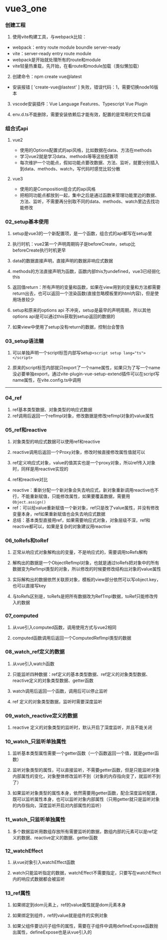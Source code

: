 # vue3_one

### 创建工程

1. 使用vite构建工具，与webpack比较：
  - webpack：entry  route   module  boundle   server-ready
  - vite：server-ready   entry  route   module
  - webpack是开始就处理所有的route和module
  - vite轻量热重载，先开始，在看route和module加载（类似懒加载）

2. 创建命令：npm create vue@latest
  - 安装报错 [ 'create-vue@lastest' ] 失败，错误代码：1，需要切换node16版本
  
3. vscode安装插件：Vue Language Features、Typescript Vue Plugin

4. env.d.ts不能删除，需要安装依赖后才能有效，配置的是常用的文件后缀

### 组合式api

1. vue2
   - 使用的Options配置式的api风格，比如数据在data、方法在methods
   - 学习vue2就是学习data、methods等等这些配置项
   - 每次维护一个功能点，假如功能点要改数据、方法、监听，就要分别插入到data、methods、watch，写代码时感觉比较分散

2. vue3
   - 使用的是Composition组合式的api风格   
   - 把相同功能点都放到一起，集中之后是通过函数来管理功能里边的数据、方法、监听，不需要再分别取不同的data、methods、watch里边去找功能修改

### 02_setup基本使用

1. setup是vue3的一个新配置项，是一个函数，组合式的api都写在setup里

2. 执行时机：vue2第一个声明周期钩子是beforeCreate，setup比beforeCreate执行时机更早

3. data的数据直接声明，直接声明的数据非响应式数据

4. methods的方法直接声明为函数，函数内部this为undefined，vue3已经弱化this

5. 返回值return：所有声明的变量和函数，如果在view用到的变量和方法都需要return出去，也可以返回一个渲染函数(直接忽略模板里的html内容)，但是使用场景较少

6. setup和原来的options api 不冲突，setup是最早的声明周期，所以其他options api是可以通过this获取到setup返回的数据的

7. 如果view中使用了setup没有return的数据，控制台会警告

### 03_setup语法糖

1. 可以单独声明一个script标签内部写setup`<script setup lang="ts"></script>`

2. 原来的script标签内部就只export了一个name属性，如果只为了写一个name没必要单独export，通过vite-plugin-vue-setup-extend插件可以在script写name属性，在vite.config.ts中调用
****
### 04_ref

1. ref基本类型数据、对象类型的响应式数据
2. ref调用后返回一个refImpl对象，修改数据是修改refImpl对象的value属性

### 05_ref和reactive

1. 对象类型的响应式数据可以使用ref和reactive

2. reactive调用后返回一个Proxy对象，修改时候直接修改属性值就可以

3. ref定义响应式对象，value的值其实也是一个proxy对象，所以ref传入对象时，同样是用reactive实现的

4. ref和reactive对比
  - reactive：重新分配一个新对象会失去响应式，新对象重新调用reactive也不行，不能重新赋值，只能修改属性，如果要覆盖数据，需要用`Object.assign()`
  - ref：可以给value重新赋值一个新对象，ref只是改了value属性，并没有修改变量本身，ref如果重新赋值也会失去响应式数据
  - 总结：基本类型直接用ref，如果需要响应式对象，对象层级不深，ref和reactive都可以，如果是复杂的对象建议用reactive

### 06_toRefs和toRef

1. 正常从响应式对象解构出的变量，不是响应式的，需要调用toRefs解构

2. 解构出的数据是一个ObjectRefImpl对象，也就是通过toRefs把对象中的所有数据变为RefImpl类型的对象，所以修改的时候要修改结构出对象的value属性

3. 实际解构出的数据依然关联原对象，模板的view部分依然可以写object.key，也可以直接写key

4. 与toRefs区别是，toRefs是把所有数据改为RefTmpl数据，toRef只能修改传入的数据


### 07_computed

1. 从vue引入computed函数，调用使用方式与vue2相同

2. computed函数调用后返回一个ComputedRefImpl类型的数据

### 08_watch_ref定义的数据

1. 从vue引入watch函数

2. 只能监听四种数据：ref定义的基本类型数据、ref定义的对象类型数据、reactive定义的对象类型数据、getter函数

3. watch调用后返回一个函数，调用后可以停止监听

4. ref 定义的对象类型数据，监听时需要深度监听

### 09_watch_reactive定义的数据

1. reactive 定义的对象类型的监听时，默认开启了深度监听，并且不能关闭

### 10_watch_只监听单独属性

1. 监听基本类型属性需要一个getter函数（一个函数返回一个值，就是getter函数）

2. 监听对象类型的属性，可以直接监听，不需要getter函数，但是只能监听对象内部属性的变化，对象整体修改监听不到（对象的内存指向变了，就监听不到了）

3. 如果监听对象类型的属性本身，依然需要用getter函数，配合深度监听配置，既可以监听属性本身，也可以监听对象内部属性（只用getter就只是监听对象的内存指向，深度监听开启对内部属性的监听）

### 11_watch_只监听单独属性

1. 多个数据监听用数组存放所有需要监听的数据，数组内部的元素可以是ref定义的数据、reactive定义的数据、getter函数

### 12_watchEffect

1. 从vue对象引入watchEffect函数

2. watch只能监听指定的数据，watchEffect不需要指定，只要写在watchEffect内的响应式数据都会被监听

### 13_ref属性

1. 如果绑定到dom元素上，ref的value属性就是dom元素本身

2. 如果绑定到组件，ref的value就是组件的实例对象

3. 如果父组件要访问子组件的属性，需要在子组件中调用defineExpose函数抛出属性，defineExpose也是从vue引入的

